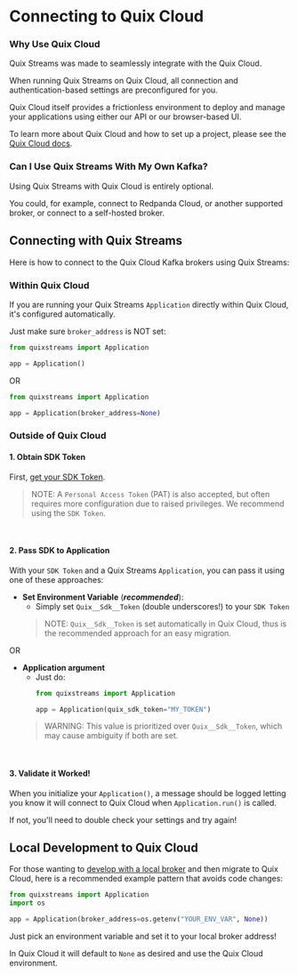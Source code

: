 # Connecting to Quix Cloud

### Why Use Quix Cloud
Quix Streams was made to seamlessly integrate with the Quix Cloud.

When running Quix Streams on Quix Cloud, all connection and authentication-based 
settings are preconfigured for you.

Quix Cloud itself provides a frictionless environment to deploy and manage your applications using either
our API or our browser-based UI.

To learn more about Quix Cloud and how to set up a project, please see the [Quix Cloud docs](https://quix.io/docs/quix-cloud/overview.html#developing-your-stream-processing-application).

### Can I Use Quix Streams With My Own Kafka?

Using Quix Streams with Quix Cloud is entirely optional.  

You could, for example, connect to Redpanda Cloud, or another supported broker, or connect to a self-hosted broker.


## Connecting with Quix Streams

Here is how to connect to the Quix Cloud Kafka brokers using Quix Streams:

### Within Quix Cloud

If you are running your Quix Streams `Application` directly within Quix Cloud, it's configured automatically.

Just make sure `broker_address` is NOT set:

```python
from quixstreams import Application

app = Application()
```
OR
```python
from quixstreams import Application

app = Application(broker_address=None)
```

### Outside of Quix Cloud


#### 1. Obtain SDK Token
First, [get your SDK Token](https://quix.io/docs/develop/authentication/streaming-token.html#how-to-find).

> NOTE: A `Personal Access Token` (PAT) is also accepted, but often requires more configuration 
> due to raised privileges. We recommend using the `SDK Token`.

<br>

#### 2. Pass SDK to Application
With your `SDK Token` and a Quix Streams `Application`, you can pass it using one of
these approaches:

- **Set Environment Variable** (***recommended***):
    - Simply set `Quix__Sdk__Token` (double underscores!) to your `SDK Token`
  > NOTE: `Quix__Sdk__Token` is set automatically in Quix Cloud, thus is the recommended approach for an easy migration.
  
OR <br>

- **Application argument** 
    - Just do:
      ```python
      from quixstreams import Application
      
      app = Application(quix_sdk_token="MY_TOKEN")
      ```
  > WARNING: This value is prioritized over `Quix__Sdk__Token`, which may cause ambiguity if both are set.

<br>

#### 3. Validate it Worked! 
When you initialize your `Application()`, a message should be logged letting 
you know it will connect to Quix Cloud when `Application.run()` is called. 

If not, you'll need to double check your settings and try again!

## Local Development to Quix Cloud

For those wanting to [develop with a local broker](tutorials/README.md#running-kafka-locally) 
and then migrate to Quix Cloud, here is a recommended example pattern that avoids code changes:

```python
from quixstreams import Application
import os

app = Application(broker_address=os.getenv("YOUR_ENV_VAR", None))
```

Just pick an environment variable and set it to your local broker address!

In Quix Cloud it will default to `None` as desired and use the Quix Cloud environment.